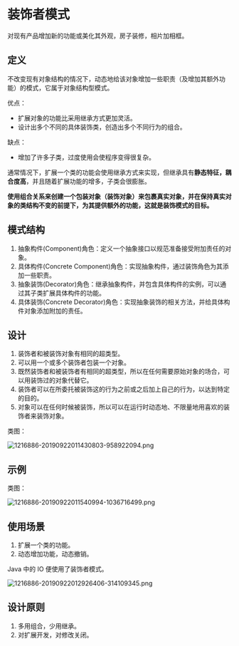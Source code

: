# 装饰者模式

对现有产品增加新的功能或美化其外观，房子装修，相片加相框。

## 定义

不改变现有对象结构的情况下，动态地给该对象增加一些职责（及增加其额外功能）的模式，它属于对象结构型模式。

优点：

- 扩展对象的功能比采用继承方式更加灵活。
- 设计出多个不同的具体装饰类，创造出多个不同行为的组合。

缺点：

- 增加了许多子类，过度使用会使程序变得很复杂。

通常情况下，扩展一个类的功能会使用继承方式来实现，但继承具有**静态特征，耦合度高**，并且随着扩展功能的增多，子类会很膨胀。

**使用组合关系来创建一个包装对象（装饰对象）来包裹真实对象，并在保持真实对象的类结构不变的前提下，为其提供额外的功能，这就是装饰模式的目标。**

## 模式结构

1. 抽象构件(Component)角色：定义一个抽象接口以规范准备接受附加责任的对象。
2. 具体构件(Concrete Component)角色：实现抽象构件，通过装饰角色为其添加一些职责。
3. 抽象装饰(Decorator)角色：继承抽象构件，并包含具体构件的实例，可以通过其子类扩展具体构件的功能。
4. 具体装饰(Concrete Decorator)角色：实现抽象装饰的相关方法，并给具体构件对象添加附加的责任。

## 设计

1. 装饰者和被装饰对象有相同的超类型。
2. 可以用一个或多个装饰者包装一个对象。
3. 既然装饰者和被装饰者有相同的超类型，所以在任何需要原始对象的场合，可以用装饰过的对象代替它。
4. 装饰者可以在所委托被装饰这的行为之前或之后加上自己的行为，以达到特定的目的。
5. 对象可以在任何时候被装饰，所以可以在运行时动态地、不限量地用喜欢的装饰者来装饰对象。

类图：

![1216886-20190922011430803-958922094.png](http://www.qxnekoo.cn:8888/images/2020/08/10/1216886-20190922011430803-958922094.png)



## 示例

类图：

![1216886-20190922011540994-1036716499.png](http://www.qxnekoo.cn:8888/images/2020/08/10/1216886-20190922011540994-1036716499.png)

## 使用场景

1. 扩展一个类的功能。
2. 动态增加功能，动态撤销。

Java 中的 IO 便使用了装饰者模式。

![1216886-20190922012926406-314109345.png](http://www.qxnekoo.cn:8888/images/2020/08/11/1216886-20190922012926406-314109345.png)

## 设计原则

1. 多用组合，少用继承。
2. 对扩展开发，对修改关闭。